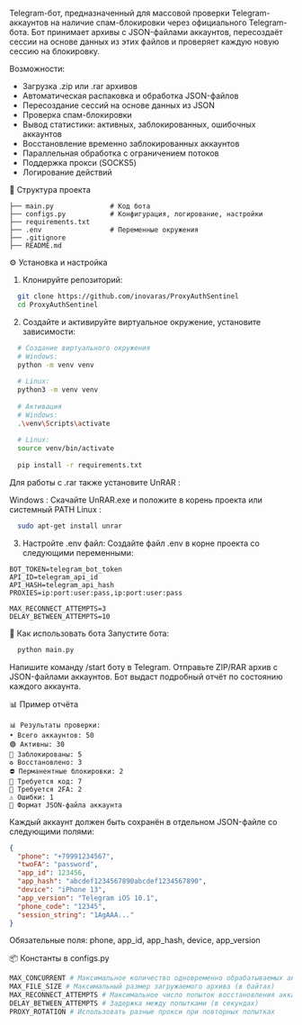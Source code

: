 Telegram-бот, предназначенный для массовой проверки Telegram-аккаунтов на наличие спам-блокировки через официального Telegram-бота.
Бот принимает архивы с JSON-файлами аккаунтов, пересоздаёт сессии на основе данных из этих файлов и проверяет каждую новую сессию на блокировку.

Возможности: 
- Загрузка .zip или .rar архивов
- Автоматическая распаковка и обработка JSON-файлов
- Пересоздание сессий на основе данных из JSON
- Проверка спам-блокировки
- Вывод статистики: активных, заблокированных, ошибочных аккаунтов
- Восстановление временно заблокированных аккаунтов
- Параллельная обработка с ограничением потоков
- Поддержка прокси (SOCKS5)
- Логирование действий

📁 Структура проекта
```
├── main.py              # Код бота
├── configs.py           # Конфигурация, логирование, настройки
├── requirements.txt     
├── .env                 # Переменные окружения
├── .gitignore          
├── README.md            
```

⚙️ Установка и настройка
1. Клонируйте репозиторий:
```bash
  git clone https://github.com/inovaras/ProxyAuthSentinel
  cd ProxyAuthSentinel
```
2. Создайте и активируйте виртуальное окружение, установите зависимости:
```bash
  # Создание виртуального окружения
  # Windows:
  python -m venv venv
  
  # Linux:
  python3 -m venv venv
  
  # Активация
  # Windows:
  .\venv\Scripts\activate
  
  # Linux:
  source venv/bin/activate
  
  pip install -r requirements.txt
```
Для работы с .rar также установите UnRAR :

Windows : Скачайте UnRAR.exe и положите в корень проекта или системный PATH
Linux :
```bash
  sudo apt-get install unrar
```
3. Настройте .env файл:
Создайте файл .env в корне проекта со следующими переменными:

```env
BOT_TOKEN=telegram_bot_token
API_ID=telegram_api_id
API_HASH=telegram_api_hash
PROXIES=ip:port:user:pass,ip:port:user:pass

MAX_RECONNECT_ATTEMPTS=3
DELAY_BETWEEN_ATTEMPTS=10
```
🤖 Как использовать бота
Запустите бота:
```bash
  python main.py
```

Напишите команду /start боту в Telegram.
Отправьте ZIP/RAR архив с JSON-файлами аккаунтов.
Бот выдаст подробный отчёт по состоянию каждого аккаунта.

📊 Пример отчёта
```
📊 Результаты проверки:
• Всего аккаунтов: 50
🟢 Активны: 30
🔴 Заблокированы: 5
♻️ Восстановлено: 3
⛔ Перманентные блокировки: 2
📲 Требуется код: 7
🔑 Требуется 2FA: 2
⚠️ Ошибки: 1
📌 Формат JSON-файла аккаунта
```
Каждый аккаунт должен быть сохранён в отдельном JSON-файле со следующими полями:

```json
{
  "phone": "+79991234567",
  "twoFA": "password",
  "app_id": 123456,
  "app_hash": "abcdef1234567890abcdef1234567890",
  "device": "iPhone 13",
  "app_version": "Telegram iOS 10.1",
  "phone_code": "12345",
  "session_string": "1AgAAA..."
}
```
Обязательные поля: phone, app_id, app_hash, device, app_version 

📦 Константы в configs.py
```Python
MAX_CONCURRENT # Максимальное количество одновременно обрабатываемых аккаунтов
MAX_FILE_SIZE # Максимальный размер загружаемого архива (в байтах)
MAX_RECONNECT_ATTEMPTS # Максимальное число попыток восстановления аккаунта
DELAY_BETWEEN_ATTEMPTS # Задержка между попытками (в секундах)
PROXY_ROTATION # Использовать разные прокси при повторных попытках
```